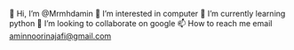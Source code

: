 👋 Hi, I’m @Mrmhdamin
👀 I’m interested in computer
🌱 I’m currently learning python
💞️ I’m looking to collaborate on google
📫 How to reach me email aminnoorinajafi@gmail.com

<!---
Mrmhdamin/Mrmhdamin is a ✨ special ✨ repository because its `README.md` (this file) appears on your GitHub profile.
You can click the Preview link to take a look at your changes.
--->
